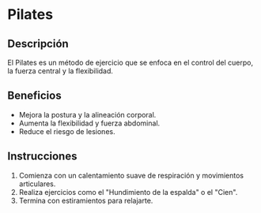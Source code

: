 # Pilates

## Descripción
El Pilates es un método de ejercicio que se enfoca en el control del cuerpo, la fuerza central y la flexibilidad.

## Beneficios
- Mejora la postura y la alineación corporal.
- Aumenta la flexibilidad y fuerza abdominal.
- Reduce el riesgo de lesiones.

## Instrucciones
1. Comienza con un calentamiento suave de respiración y movimientos articulares.
2. Realiza ejercicios como el "Hundimiento de la espalda" o el "Cien".
3. Termina con estiramientos para relajarte.


